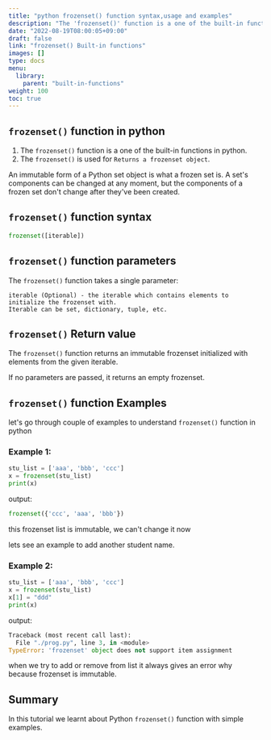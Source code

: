 ```yaml
---
title: "python frozenset() function syntax,usage and examples"
description: "The 'frozenset()' function is a one of the built-in functions in python "
date: "2022-08-19T08:00:05+09:00"
draft: false
link: "frozenset() Built-in functions"
images: []
type: docs
menu:
  library:
    parent: "built-in-functions"
weight: 100
toc: true
---
```


## `frozenset()` function in python

1. The `frozenset()` function is a one of the built-in functions in python.
2. The `frozenset()` is used for `Returns a frozenset object`.

An immutable form of a Python set object is what a frozen set is.
A set's components can be changed at any moment, but the components of a frozen set don't change after they've been created. 


## `frozenset()` function syntax

```python
frozenset([iterable])
```
## `frozenset()` function parameters

The `frozenset()` function takes a single parameter:

    iterable (Optional) - the iterable which contains elements to initialize the frozenset with.
    Iterable can be set, dictionary, tuple, etc.

## `frozenset()` Return value 

The `frozenset()` function returns an immutable frozenset initialized with elements from the given iterable.

If no parameters are passed, it returns an empty frozenset.

## `frozenset()` function Examples

let's go through couple of examples to understand `frozenset()` function in python

### Example 1:

```python
stu_list = ['aaa', 'bbb', 'ccc']
x = frozenset(stu_list)
print(x)
```
output:

```python
frozenset({'ccc', 'aaa', 'bbb'})
```
this frozenset list is immutable, we can't change it now 

lets see an example to add another student name.

### Example 2:

```python
stu_list = ['aaa', 'bbb', 'ccc']
x = frozenset(stu_list)
x[1] = "ddd"
print(x)
```
output:

```python
Traceback (most recent call last):
  File "./prog.py", line 3, in <module>
TypeError: 'frozenset' object does not support item assignment
```
when we try to add or remove from list it always gives an error why because frozenset is immutable.

## Summary
In this tutorial we learnt about Python `frozenset()` function with simple examples.
